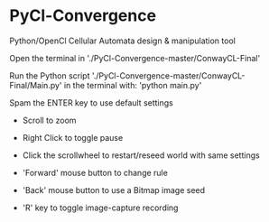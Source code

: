 PyCl-Convergence
================

Python/OpenCl Cellular Automata design &amp; manipulation tool

Open the terminal in './PyCl-Convergence-master/ConwayCL-Final'

Run the Python script './PyCl-Convergence-master/ConwayCL-Final/Main.py' in the terminal with: 'python main.py'

Spam the ENTER key to use default settings

 - Scroll to zoom
	
 - Right Click to toggle pause

 - Click the scrollwheel to restart/reseed world with same settings

 - 'Forward' mouse button to change rule

 - 'Back' mouse button to use a Bitmap image seed

 - 'R' key to toggle image-capture recording

